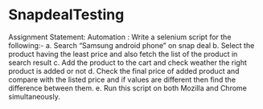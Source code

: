 # SnapdealTesting
Assignment Statement:  Automation : Write a selenium script for the following:- a. Search “Samsung android phone” on snap deal b. Select the product having the least price and also fetch the list of the product in search result c. Add the product to the cart and check weather the right product is added or not d. Check the final price of added product and compare with the listed price and if values are different then find the difference between them. e. Run this script on both Mozilla and Chrome simultaneously.

